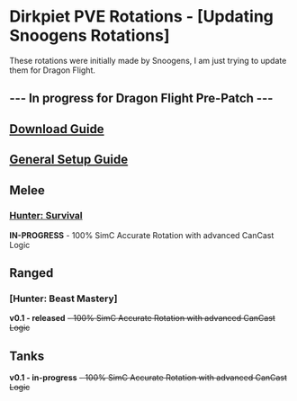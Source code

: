 # Dirkpiet PVE Rotations - [Updating Snoogens Rotations]
These rotations were initially made by Snoogens, I am just trying to update them for Dragon Flight.
## --- In progress for Dragon Flight Pre-Patch ---
## [Download Guide](https://github.com/dirkpiet/Hekili-Rotations/wiki/Setup-Guide)  
## [General Setup Guide](https://github.com/dirkpiet/Hekili-Rotations/wiki/General-Guide)    
## Melee  
### [Hunter: Survival](https://github.com/Snoogens101/Rotations/tree/production/Snoogens%20PVE%20-%20Hunter%20Survival)
**IN-PROGRESS** - 100% SimC Accurate Rotation with advanced CanCast Logic
## Ranged
### [Hunter: Beast Mastery]
**v0.1 - released** ~~- 100% SimC Accurate Rotation with advanced CanCast Logic~~
## Tanks
**v0.1 - in-progress** ~~- 100% SimC Accurate Rotation with advanced CanCast Logic~~